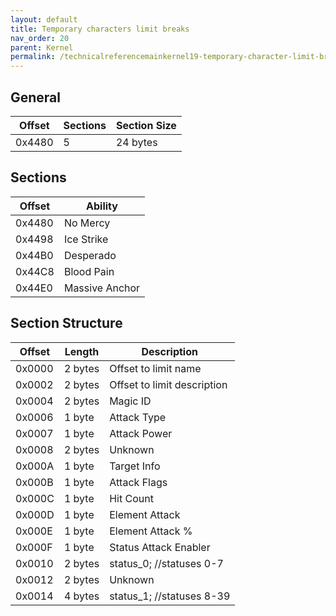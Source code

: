 ```yaml
---
layout: default
title: Temporary characters limit breaks
nav_order: 20
parent: Kernel
permalink: /technicalreferencemainkernel19-temporary-character-limit-breaks/
---
```


## General

| Offset | Sections | Section Size |
|--------|----------|--------------|
| 0x4480 | 5        | 24 bytes     |

## Sections

| Offset | Ability        |
|--------|----------------|
| 0x4480 | No Mercy       |
| 0x4498 | Ice Strike     |
| 0x44B0 | Desperado      |
| 0x44C8 | Blood Pain     |
| 0x44E0 | Massive Anchor |

## Section Structure

| Offset | Length  | Description                 |
|--------|---------|-----------------------------|
| 0x0000 | 2 bytes | Offset to limit name        |
| 0x0002 | 2 bytes | Offset to limit description |
| 0x0004 | 2 bytes | Magic ID                    |
| 0x0006 | 1 byte  | Attack Type                 |
| 0x0007 | 1 byte  | Attack Power                |
| 0x0008 | 2 bytes | Unknown                     |
| 0x000A | 1 byte  | Target Info                 |
| 0x000B | 1 byte  | Attack Flags                |
| 0x000C | 1 byte  | Hit Count                   |
| 0x000D | 1 byte  | Element Attack              |
| 0x000E | 1 byte  | Element Attack %            |
| 0x000F | 1 byte  | Status Attack Enabler       |
| 0x0010 | 2 bytes | status_0; //statuses 0-7    |
| 0x0012 | 2 bytes | Unknown                     |
| 0x0014 | 4 bytes | status_1; //statuses 8-39   |